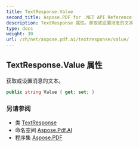 ```yaml
---
title: TextResponse.Value
second_title: Aspose.PDF for .NET API Reference
description: TextResponse 属性。获取或设置消息的文本
type: docs
weight: 30
url: /zh/net/aspose.pdf.ai/textresponse/value/
---
```

## TextResponse.Value 属性

获取或设置消息的文本。

```csharp
public string Value { get; set; }
```

### 另请参阅

* 类 [TextResponse](../)
* 命名空间 [Aspose.Pdf.AI](../../../aspose.pdf.ai/)
* 程序集 [Aspose.PDF](../../../)